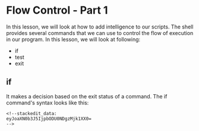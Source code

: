 # Flow Control - Part 1
In this lesson, we will look at how to add intelligence to our scripts.
The shell provides several commands that we can use to control the flow of execution in our program. In this lesson, we will look at following:

- if
- test
- exit

## if
It makes a decision based on the exit status of a command. The if command's syntax looks like this:
```bas
<!--stackedit_data:
eyJoaXN0b3J5IjpbODU0NDgzMjk1XX0=
-->
